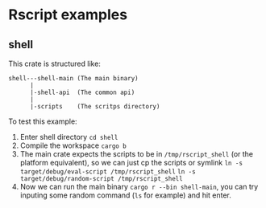 # Rscript examples

## shell

This crate is  structured like:

```
shell---shell-main (The main binary)
      |
      |-shell-api  (The common api)
      |
      |-scripts    (The scritps directory)
```


To test this example:
1. Enter shell directory `cd shell`
2. Compile the workspace `cargo b`
3. The main crate expects the scripts to be in `/tmp/rscript_shell` (or the platform equivalent), so we can just cp the scripts or symlink `ln -s target/debug/eval-script /tmp/rscript_shell` `ln -s target/debug/random-script /tmp/rscript_shell`
4. Now we can run the main binary `cargo r --bin shell-main`, you can try inputing some random command (`ls` for example) and hit enter.

